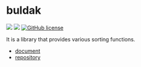 # buldak

![](https://img.shields.io/badge/language-Rust-red) ![](https://img.shields.io/badge/version-0.8.0-brightgreen) [![GitHub license](https://img.shields.io/badge/license-MIT-blue.svg)](https://github.com/myyrakle/buldak/blob/master/LICENSE)

It is a library that provides various sorting functions.

- [document](https://docs.rs/buldak)
- [repository](https://github.com/myyrakle/buldak)